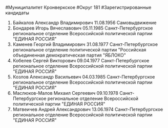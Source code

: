 #Муниципалитет
Кронверкское
#Округ
181
#Зарегистрированные кандидаты
1. Байкалов Александр Владимирович 11.08.1956
Самовыдвижение
2. Бондарев Игорь Вячеславович 05.11.1985
Санкт-Петербургское региональное отделение Всероссийской политической партии "ЕДИНАЯ РОССИЯ"
3. Каменев Георгий Владимирович 31.08.1977
Санкт-Петербургское региональное отделение политической партии "Российская объединенная демократическая партия "ЯБЛОКО"
4. Кобелев Сергей Викторович 09.04.1977
Санкт-Петербургское региональное отделение Всероссийской политической партии "ЕДИНАЯ РОССИЯ"
5. Козлов Александр Васильевич 04.03.1985
Санкт-Петербургское региональное отделение Всероссийской политической партии "ЕДИНАЯ РОССИЯ"
6. Маслюков-Малов Михаил Сергеевич 09.10.1978
Санкт-Петербургское региональное отделение Всероссийской политической партии "ЕДИНАЯ РОССИЯ"
7. Матвеичев Андрей Александрович 13.06.1974
Санкт-Петербургское региональное отделение Всероссийской политической партии "ЕДИНАЯ РОССИЯ"
